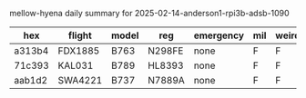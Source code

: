 mellow-hyena daily summary for 2025-02-14-anderson1-rpi3b-adsb-1090

|hex|flight|model|reg|emergency|mil|weirdo|
|--|--|--|--|--|--|--|
|a313b4|FDX1885|B763|N298FE|none|F|F|
|71c393|KAL031|B789|HL8393|none|F|F|
|aab1d2|SWA4221|B737|N7889A|none|F|F|
